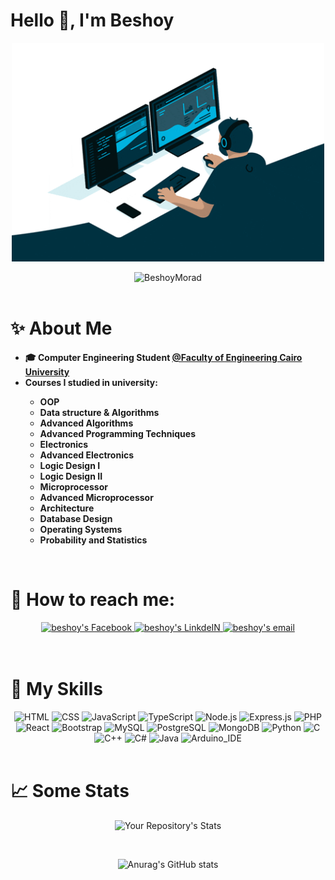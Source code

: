 # Hello 👋, I'm Beshoy

<p align="center">
  <img src="/main.gif" alt="Coder GIF" width="500" height="350">
</p>

<div align="center">
  <img src="https://komarev.com/ghpvc/?username=BeshoyMorad&label=Profile%20views&color=0e75b6&style=flat" alt="BeshoyMorad" />
</div>

<br>

# ✨ About Me
<ul>
 <li><strong>🎓 Computer Engineering Student <a href="http://eng.cu.edu.eg/ar/">@Faculty of Engineering Cairo University</a></strong></li>
 <li><strong>Courses I studied in university: 
   <ul>
      <li>OOP</li>
      <li>Data structure & Algorithms</li>
      <li>Advanced Algorithms</li>
      <li>Advanced Programming Techniques</li>
      <li>Electronics</li>
      <li>Advanced Electronics</li>
      <li>Logic Design I</li>
      <li>Logic Design II</li>
      <li>Microprocessor</li>
      <li>Advanced Microprocessor</li>
      <li>Architecture</li>
      <li>Database Design</li>
      <li>Operating Systems</li>
      <li>Probability and Statistics</li>
   </ul>
   </strong></li>
</ul>

<br>

# 💬 How to reach me:

<div align="center">
  <a href="https://www.facebook.com/iiBesh00/">
  <img alt="beshoy's Facebook" src="https://img.shields.io/badge/Facebook-1877F2?style=for-the-badge&logo=facebook&logoColor=white" 
       draggable="false" />
  </a>

  <a href="https://www.linkedin.com/in/beshoymorad/">
    <img alt="beshoy's LinkdeIN" src="https://img.shields.io/badge/LinkedIn-0077B5?style=for-the-badge&logo=linkedin&logoColor=white"
         draggable="false" />
  </a>

  <a href="mailto:beshoymorad2002@gmail.com">
    <img alt="beshoy's email" src="https://img.shields.io/badge/Gmail-D14836?style=for-the-badge&logo=gmail&logoColor=white" 
          draggable="false" />
  </a>
</div>
<br><br>

# 🤹 My Skills

<div align="center">

  <img title="HTML" src="https://img.shields.io/badge/HTML5-E34F26?style=for-the-badge&logo=html5&logoColor=white">
  <img title="CSS" src="https://img.shields.io/badge/CSS3-1572B6?style=for-the-badge&logo=css3&logoColor=white">
  <img title="JavaScript" src="https://img.shields.io/badge/JavaScript-323330?style=for-the-badge&logo=javascript&logoColor=F7DF1E">
  <img title="TypeScript" src="https://img.shields.io/badge/TypeScript-007ACC?style=for-the-badge&logo=typescript&logoColor=white">
  <img title="Node.js" src="https://img.shields.io/badge/Node.js-43853D?style=for-the-badge&logo=node.js&logoColor=white">
  <img title="Express.js" src="https://img.shields.io/badge/Express.js-404D59?style=for-the-badge">
  <img title="PHP" src="https://img.shields.io/badge/PHP-777BB4?style=for-the-badge&logo=php&logoColor=white">
  <img title="React" src="https://img.shields.io/badge/React-20232A?style=for-the-badge&logo=react&logoColor=61DAFB">
  <img title="Bootstrap" src="https://img.shields.io/badge/Bootstrap-563D7C?style=for-the-badge&logo=bootstrap&logoColor=white">
  <img title="MySQL" src="https://img.shields.io/badge/MySQL-00000F?style=for-the-badge&logo=mysql&logoColor=white">
  <img title="PostgreSQL" src="https://img.shields.io/badge/PostgreSQL-316192?style=for-the-badge&logo=postgresql&logoColor=white">
  <img title="MongoDB" src="https://img.shields.io/badge/MongoDB-4EA94B?style=for-the-badge&logo=mongodb&logoColor=white">
  <img title="Python" src="https://img.shields.io/badge/Python-14354C?style=for-the-badge&logo=python&logoColor=white">
  <img title="C" src="https://img.shields.io/badge/C-00599C?style=for-the-badge&logo=c&logoColor=white">
  <img title="C++" src="https://img.shields.io/badge/C%2B%2B-00599C?style=for-the-badge&logo=c%2B%2B&logoColor=white">
  <img title="C#" src="https://img.shields.io/badge/C%23-239120?style=for-the-badge&logo=c-sharp&logoColor=white">
  <img title="Java" src="https://img.shields.io/badge/Java-ED8B00?style=for-the-badge&logo=java&logoColor=white">
  <img title="Arduino_IDE" src="https://img.shields.io/badge/Arduino_IDE-00979D?style=for-the-badge&logo=arduino&logoColor=white">
</div>
<br>


# 📈 Some Stats
<div align="center">

  ![Your Repository's Stats](https://github-readme-stats.vercel.app/api/top-langs/?username=BeshoyMorad&count_private=true&theme=jolly)
  
  <br>

  ![Anurag's GitHub stats](https://github-readme-stats.vercel.app/api?username=BeshoyMorad&show_icons=true&theme=jolly)

</div>


<!--
**BeshoyMorad/BeshoyMorad** is a ✨ _special_ ✨ repository because its `README.md` (this file) appears on your GitHub profile.

Here are some ideas to get you started:

- 🔭 I’m currently working on ...
- 🌱 I’m currently learning ...
- 👯 I’m looking to collaborate on ...
- 🤔 I’m looking for help with ...
- 💬 Ask me about ...
- 📫 How to reach me: ...
- 😄 Pronouns: ...
- ⚡ Fun fact: ...
-->
